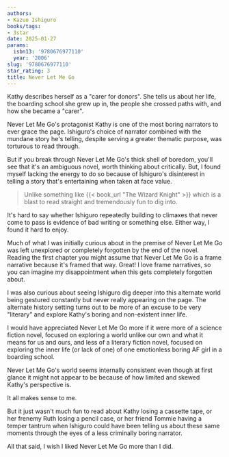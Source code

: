```yaml
---
authors:
- Kazuo Ishiguro
books/tags:
- 3star
date: 2025-01-27
params:
  isbn13: '9780676977110'
  year: '2006'
slug: '9780676977110'
star_rating: 3
title: Never Let Me Go
---
```


Kathy describes herself as a "carer for donors". She tells us about her life, the boarding school she grew up in, the people she crossed paths with, and how she became a "carer".

<!--more-->

Never Let Me Go's protagonist Kathy is one of the most boring narrators to ever grace the page. Ishiguro's choice of narrator combined with the mundane story he's telling, despite serving a greater thematic purpose, was torturous to read through.

But if you break through Never Let Me Go's thick shell of boredom, you'll see that it's an ambiguous novel, worth thinking about critically. But, I found myself lacking the energy to do so because of Ishiguro's disinterest in telling a story that's entertaining when taken at face value.

> Unlike something like {{< book_url "The Wizard Knight" >}} which is a blast to read straight and tremendously fun to dig into.

It's hard to say whether Ishiguro repeatedly building to climaxes that never come to pass is evidence of bad writing or something else. Either way, I found it hard to enjoy.

Much of what I was initially curious about in the premise of Never Let Me Go was left unexplored or completely forgotten by the end of the novel. Reading the first chapter you might assume that Never Let Me Go is a frame narrative because it's framed that way. Great! I love frame narratives, so you can imagine my disappointment when this gets completely forgotten about.

I was also curious about seeing Ishiguro dig deeper into this alternate world being gestured constantly but never really appearing on the page. The alternate history setting turns out to be more of an excuse to be very "literary" and explore Kathy's boring and non-existent inner life.

I would have appreciated Never Let Me Go more if it were more of a science fiction novel, focused on exploring a world unlike our own and what it means for us and ours, and less of a literary fiction novel, focused on exploring the inner life (or lack of one) of one emotionless boring AF girl in a boarding school.

Never Let Me Go's world seems internally consistent even though at first glance it might not appear to be because of how limited and skewed Kathy's perspective is.

It all makes sense to me.

But it just wasn't much fun to read about Kathy losing a cassette tape, or her frenemy Ruth losing a pencil case, or her friend Tommie having a temper tantrum when Ishiguro could have been telling us about these same moments through the eyes of a less criminally boring narrator.

All that said, I wish I liked Never Let Me Go more than I did.